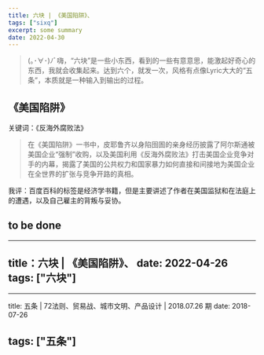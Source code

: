 ```yaml
---
title: 六块 | 《美国陷阱》、
tags: ["sixq"]
excerpt: some summary
date: 2022-04-30
---
```


> (｡･∀･)ﾉﾞ嗨，“六块”是一些小东西，看到的一些有意意思，能激起好奇心的东西，我就会收集起来。达到六个，就发一次，风格有点像Lyric大大的“五条”，本质就是一种输入到输出的过程。

## 《美国陷阱》

关键词：《反海外腐败法》

> 在《美国陷阱》一书中，皮耶鲁齐以身陷囹圄的亲身经历披露了阿尔斯通被美国企业“强制”收购，以及美国利用《反海外腐败法》打击美国企业竞争对手的内幕，揭露了美国的公共权力和国家暴力如何直接和间接地为美国企业在全世界的扩张与竞争开路的真相。

我评：百度百科的标签是经济学书籍，但是主要讲述了作者在美国监狱和在法庭上的遭遇，以及自己雇主的背叛与妥协。

## to be done


---
title：六块 | 《美国陷阱》、
date: 2022-04-26
tags: ["六块"]
--- 
---
title: 五条 | 72法则、贸易战、城市文明、产品设计 | 2018.07.26 期
date: 2018-07-26

tags: ["五条"]
---